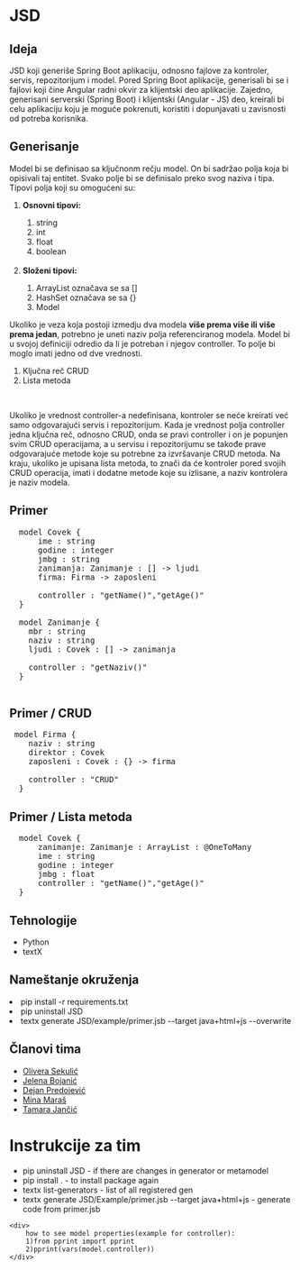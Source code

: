 # JSD
<h2>Ideja</h2>
<p>JSD koji generiše Spring Boot aplikaciju, odnosno fajlove  za kontroler, servis, repozitorijum i model. Pored Spring Boot aplikacije, generisali bi se i fajlovi koji čine Angular radni okvir za klijentski deo aplikacije. Zajedno, generisani serverski (Spring Boot) i klijentski (Angular - JS) deo, kreirali bi celu aplikaciju koju je moguće pokrenuti, koristiti i dopunjavati u zavisnosti od potreba korisnika. </p>

<h2>Generisanje</h2>
<p>Model bi se definisao sa ključnonm rečju model. On bi sadržao polja koja bi opisivali taj entitet. Svako polje bi se definisalo preko svog naziva i tipa. Tipovi polja koji su omogućeni su: 
<ol>
	<li><b>Osnovni tipovi:</b></li>
		<ol>
			<li>string</li>
			<li>int</li>
			<li>float</li>
			<li>boolean</li>
			<br/>
		</ol>
	<li><b>Složeni tipovi:</b></li>
		<ol>
			<li>ArrayList označava se sa []</li>
			<li>HashSet označava se sa  {}</li>
			<li>Model</li>
		</ol>
</ol>
Ukoliko je veza koja postoji izmedju dva modela <b>više prema više ili više prema jedan</b>, potrebno je uneti naziv polja referenciranog modela.
Model bi u svojoj definiciji odredio da li je potreban i njegov controller. To polje bi moglo imati jedno od dve vrednosti. <ol><li>Ključna reč CRUD</li><li>Lista metoda</li></ol></p>
<br/>
<p>Ukoliko je vrednost controller-a nedefinisana, kontroler se neće kreirati već samo odgovarajući servis i repozitorijum. Kada je vrednost polja controller jedna ključna reč, odnosno CRUD, onda se pravi controller i on je popunjen svim CRUD operacijama, a u servisu i repozitorijumu se takođe prave odgovarajuće metode koje su potrebne za izvršavanje CRUD metoda. Na kraju, ukoliko je upisana lista metoda, to znači da će kontroler pored svojih CRUD operacija, imati i dodatne metode koje su izlisane, a naziv kontrolera je naziv modela.</p>


<h2>Primer</h2>

<pre>
  model Covek {
      ime : string
      godine : integer
      jmbg : string
      zanimanja: Zanimanje : [] -> ljudi
      firma: Firma -> zaposleni

      controller : "getName()","getAge()"
  }

  model Zanimanje {
    mbr : string
    naziv : string
    ljudi : Covek : [] -> zanimanja

    controller : "getNaziv()"
  }
  
</pre>

<h2>Primer / CRUD</h2>

<pre>
 model Firma {
    naziv : string
    direktor : Covek
    zaposleni : Covek : {} -> firma

    controller : "CRUD"
  }
</pre>

<h2>Primer / Lista metoda</h2>

<pre>
  model Covek {
      zanimanje: Zanimanje : ArrayList : @OneToMany
      ime : string 
      godine : integer
      jmbg : float
      controller : "getName()","getAge()"
  }
</pre>


<h2>Tehnologije</h2>
<div>
	<ul>
		<li>Python </li>
		<li>textX </li>
	</ul>
</div>

<h2>Nameštanje okruženja</h2>
<li>pip install -r requirements.txt </li>
<li>pip uninstall JSD </li>
<li> textx generate JSD/example/primer.jsb --target java+html+js --overwrite </li>

<h2>Članovi tima</h2>
<div>
	<ul>
		<li><a href="https://github.com/OljaSekulic"> Olivera Sekulić </a></li>
		<li><a href="https://github.com/jelena-bojanic"> Jelena Bojanić </a></li>
		<li><a href="https://github.com/DejanPredojevic"> Dejan Predojević </a></li>
		<li><a href="https://github.com/minamaras"> Mina Maraš </a></li>
		<li><a href="https://github.com/tjncc"> Tamara Jančić </a></li>
	</ul>
</div>


<h1>Instrukcije za tim</h1>
<div>
	<ul>
		<li> pip uninstall JSD - if there are changes in generator or metamodel </li>
	 	<li> pip install . - to install package again </li>
		<li>textx list-generators - list of all registered gen </li>
		<li>textx generate JSD/Example/primer.jsb --target java+html+js - generate code from primer.jsb </li>
	</ul>
	
	<div>	
		how to see model properties(example for controller):
		1)from pprint import pprint
		2)pprint(vars(model.controller))
	</div>
	
</div>
